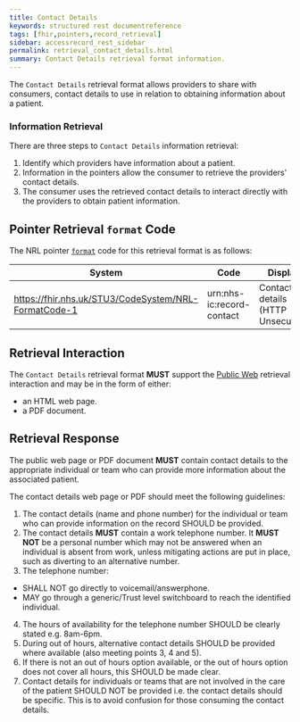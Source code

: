 ```yaml
---
title: Contact Details
keywords: structured rest documentreference
tags: [fhir,pointers,record_retrieval]
sidebar: accessrecord_rest_sidebar
permalink: retrieval_contact_details.html
summary: Contact Details retrieval format information.
---
```


The `Contact Details` retrieval format allows providers to share with consumers, contact details to use in relation to obtaining information about a patient.

### Information Retrieval

There are three steps to `Contact Details` information retrieval:

1. Identify which providers have information about a patient.
2. Information in the pointers allow the consumer to retrieve the providers' contact details.
3. The consumer uses the retrieved contact details to interact directly with the providers to obtain patient information.

## Pointer Retrieval `format` Code

The NRL pointer [`format`](pointer_fhir_resource.html#retrieval-format) code for this retrieval format is as follows:

|System|Code|Display|
|------|----|-------|
| https://fhir.nhs.uk/STU3/CodeSystem/NRL-FormatCode-1 | urn:nhs-ic:record-contact | Contact details (HTTP Unsecured) |

## Retrieval Interaction

The `Contact Details` retrieval format **MUST** support the [Public Web](retrieval_http_unsecure.html) retrieval interaction and may be in the form of either:
- an HTML web page.
- a PDF document.

## Retrieval Response

The public web page or PDF document **MUST** contain contact details to the appropriate individual or team who can provide more information about the associated patient.

The contact details web page or PDF should meet the following guidelines:

1. The contact details (name and phone number) for the individual or team who can provide information on the record SHOULD be provided.
2. The contact details **MUST** contain a work telephone number. It **MUST NOT** be a personal number which may not be answered when an individual is absent from work, unless mitigating actions are put in place, such as diverting to an alternative number.
3. The telephone number:
- SHALL NOT go directly to voicemail/answerphone.
- MAY go through a generic/Trust level switchboard to reach the identified individual.
4. The hours of availability for the telephone number SHOULD be clearly stated e.g. 8am-6pm.
5. During out of hours, alternative contact details SHOULD be provided where available (also meeting points 3, 4 and 5).
6. If there is not an out of hours option available, or the out of hours option does not cover all hours, this SHOULD be made clear.
7. Contact details for individuals or teams that are not involved in the care of the patient SHOULD NOT be provided i.e. the contact details should be specific. This is to avoid confusion for those consuming the contact details.
